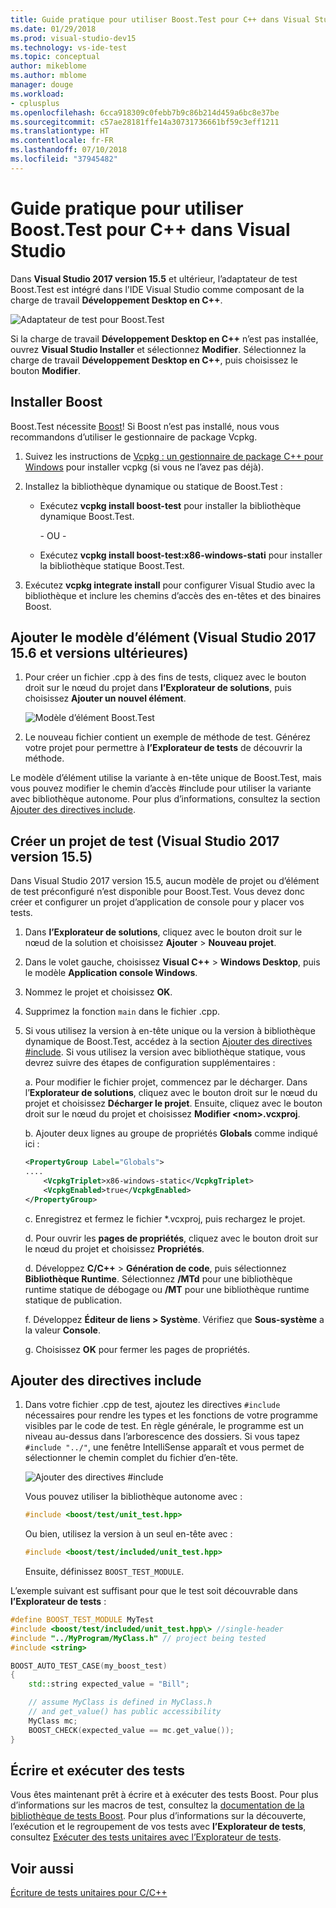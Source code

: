 ```yaml
---
title: Guide pratique pour utiliser Boost.Test pour C++ dans Visual Studio
ms.date: 01/29/2018
ms.prod: visual-studio-dev15
ms.technology: vs-ide-test
ms.topic: conceptual
author: mikeblome
ms.author: mblome
manager: douge
ms.workload:
- cplusplus
ms.openlocfilehash: 6cca918309c0febb7b9c86b214d459a6bc8e37be
ms.sourcegitcommit: c57ae28181ffe14a30731736661bf59c3eff1211
ms.translationtype: HT
ms.contentlocale: fr-FR
ms.lasthandoff: 07/10/2018
ms.locfileid: "37945482"
---
```

# <a name="how-to-use-boosttest-for-c-in-visual-studio"></a>Guide pratique pour utiliser Boost.Test pour C++ dans Visual Studio

Dans **Visual Studio 2017 version 15.5** et ultérieur, l’adaptateur de test Boost.Test est intégré dans l’IDE Visual Studio comme composant de la charge de travail **Développement Desktop en C++**.

![Adaptateur de test pour Boost.Test](media/cpp-boost-component.png)

Si la charge de travail **Développement Desktop en C++** n’est pas installée, ouvrez **Visual Studio Installer** et sélectionnez **Modifier**. Sélectionnez la charge de travail **Développement Desktop en C++**, puis choisissez le bouton **Modifier**.

## <a name="install-boost"></a>Installer Boost

Boost.Test nécessite [Boost](http://www.boost.org/)! Si Boost n’est pas installé, nous vous recommandons d’utiliser le gestionnaire de package Vcpkg.

1. Suivez les instructions de [Vcpkg : un gestionnaire de package C++ pour Windows](/cpp/vcpkg) pour installer vcpkg (si vous ne l’avez pas déjà).

1. Installez la bibliothèque dynamique ou statique de Boost.Test :

    - Exécutez **vcpkg install boost-test** pour installer la bibliothèque dynamique Boost.Test.

       - OU -

    - Exécutez **vcpkg install boost-test:x86-windows-stati** pour installer la bibliothèque statique Boost.Test.

1. Exécutez **vcpkg integrate install** pour configurer Visual Studio avec la bibliothèque et inclure les chemins d’accès des en-têtes et des binaires Boost.

## <a name="add-the-item-template-visual-studio-2017-version-156-and-later"></a>Ajouter le modèle d’élément (Visual Studio 2017 15.6 et versions ultérieures)

1. Pour créer un fichier .cpp à des fins de tests, cliquez avec le bouton droit sur le nœud du projet dans **l’Explorateur de solutions**, puis choisissez **Ajouter un nouvel élément**.

   ![Modèle d’élément Boost.Test](media/boost_test_item_template.png)

1. Le nouveau fichier contient un exemple de méthode de test. Générez votre projet pour permettre à **l’Explorateur de tests** de découvrir la méthode.

Le modèle d’élément utilise la variante à en-tête unique de Boost.Test, mais vous pouvez modifier le chemin d’accès #include pour utiliser la variante avec bibliothèque autonome. Pour plus d’informations, consultez la section [Ajouter des directives include](#add-include-directives).

## <a name="create-a-test-project-visual-studio-2017-version-155"></a>Créer un projet de test (Visual Studio 2017 version 15.5)

Dans Visual Studio 2017 version 15.5, aucun modèle de projet ou d’élément de test préconfiguré n’est disponible pour Boost.Test. Vous devez donc créer et configurer un projet d’application de console pour y placer vos tests.

1. Dans **l’Explorateur de solutions**, cliquez avec le bouton droit sur le nœud de la solution et choisissez **Ajouter** > **Nouveau projet**.

1. Dans le volet gauche, choisissez **Visual C++** > **Windows Desktop**, puis le modèle **Application console Windows**.

1. Nommez le projet et choisissez **OK**.
1. Supprimez la fonction `main` dans le fichier .cpp.

1. Si vous utilisez la version à en-tête unique ou la version à bibliothèque dynamique de Boost.Test, accédez à la section [Ajouter des directives #include](#add-include-directives). Si vous utilisez la version avec bibliothèque statique, vous devrez suivre des étapes de configuration supplémentaires :

   a. Pour modifier le fichier projet, commencez par le décharger. Dans l’**Explorateur de solutions**, cliquez avec le bouton droit sur le nœud du projet et choisissez **Décharger le projet**. Ensuite, cliquez avec le bouton droit sur le nœud du projet et choisissez **Modifier <nom\>.vcxproj**.

   b. Ajouter deux lignes au groupe de propriétés **Globals** comme indiqué ici :

    ```xml
    <PropertyGroup Label="Globals">
    ....
        <VcpkgTriplet>x86-windows-static</VcpkgTriplet>
        <VcpkgEnabled>true</VcpkgEnabled>
    </PropertyGroup>
    ```
   c. Enregistrez et fermez le fichier \*.vcxproj, puis rechargez le projet.

   d. Pour ouvrir les **pages de propriétés**, cliquez avec le bouton droit sur le nœud du projet et choisissez **Propriétés**.

   d. Développez **C/C++** > **Génération de code**, puis sélectionnez **Bibliothèque Runtime**. Sélectionnez **/MTd** pour une bibliothèque runtime statique de débogage ou **/MT** pour une bibliothèque runtime statique de publication.

   f. Développez **Éditeur de liens > Système**. Vérifiez que **Sous-système** a la valeur **Console**.

   g. Choisissez **OK** pour fermer les pages de propriétés.

## <a name="add-include-directives"></a>Ajouter des directives include

1. Dans votre fichier .cpp de test, ajoutez les directives `#include` nécessaires pour rendre les types et les fonctions de votre programme visibles par le code de test. En règle générale, le programme est un niveau au-dessus dans l’arborescence des dossiers. Si vous tapez `#include "../"`, une fenêtre IntelliSense apparaît et vous permet de sélectionner le chemin complet du fichier d’en-tête.

   ![Ajouter des directives #include](media/cpp-gtest-includes.png)

   Vous pouvez utiliser la bibliothèque autonome avec :

   ```cpp
   #include <boost/test/unit_test.hpp>
   ```

   Ou bien, utilisez la version à un seul en-tête avec :

   ```cpp
   #include <boost/test/included/unit_test.hpp>
   ```

   Ensuite, définissez `BOOST_TEST_MODULE`.

L’exemple suivant est suffisant pour que le test soit découvrable dans **l’Explorateur de tests** :

```cpp
#define BOOST_TEST_MODULE MyTest
#include <boost/test/included/unit_test.hpp\> //single-header
#include "../MyProgram/MyClass.h" // project being tested
#include <string>

BOOST_AUTO_TEST_CASE(my_boost_test)
{
    std::string expected_value = "Bill";

    // assume MyClass is defined in MyClass.h
    // and get_value() has public accessibility
    MyClass mc;
    BOOST_CHECK(expected_value == mc.get_value());
}
```

## <a name="write-and-run-tests"></a>Écrire et exécuter des tests
Vous êtes maintenant prêt à écrire et à exécuter des tests Boost. Pour plus d’informations sur les macros de test, consultez la [documentation de la bibliothèque de tests Boost](http://www.boost.org/doc/libs/release/libs/test/doc/html/index.html). Pour plus d’informations sur la découverte, l’exécution et le regroupement de vos tests avec **l’Explorateur de tests**, consultez [Exécuter des tests unitaires avec l’Explorateur de tests](run-unit-tests-with-test-explorer.md).

## <a name="see-also"></a>Voir aussi
[Écriture de tests unitaires pour C/C++](writing-unit-tests-for-c-cpp.md)
